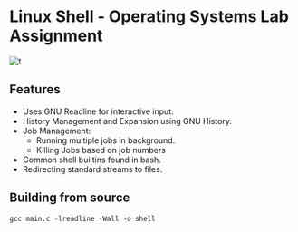 # Linux Shell - Operating Systems Lab Assignment
![t](https://user-images.githubusercontent.com/6822941/35486013-da4459b6-048d-11e8-80b2-bc690cd8cac1.png)

## Features
- Uses GNU Readline for interactive input.
- History Management and Expansion using GNU History.
- Job Management:
    - Running multiple jobs in background.
    - Killing Jobs based on job numbers
- Common shell builtins found in bash.
- Redirecting standard streams to files.





## Building from source
```
gcc main.c -lreadline -Wall -o shell
```

